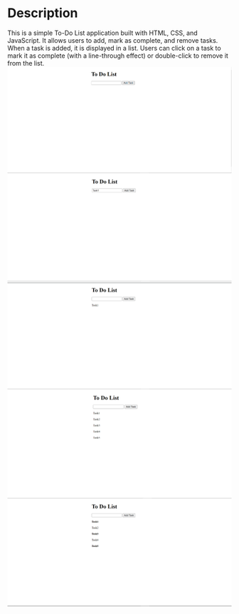 

<h1>Description </h1>
This is a simple To-Do List application built with HTML, CSS, and JavaScript. It allows users to add, mark as complete, and remove tasks. When a task is added, it is displayed in a list. Users can click on a task to mark it as complete (with a line-through effect) or double-click to remove it from the list.

<img src="Images/img1.png">
<img src="Images/img2.png">
<img src="Images/img3.png">
<img src="Images/img4.png">
<img src="Images/img5.png">
